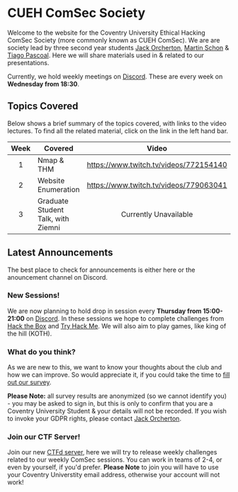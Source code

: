 # CUEH ComSec Society
Welcome to the website for the Coventry University Ethical Hacking ComSec Society (more commonly known as CUEH ComSec). We are are society lead by three second year students [Jack Orcherton](https://jackorcherton.github.io/), [Martin Schon](https://mschon.dev/) & [Tiago Pascoal](http://bs1phc.me). Here we will share materials used in & related to our presentations.

Currently, we hold weekly meetings on [Discord](https://discord.gg/7SF7NKG). These are every week on **Wednesday from 18:30**.

## Topics Covered
Below shows a brief summary of the topics covered, with links to the video lectures. To find all the related material, click on the link in the left hand bar.

| Week  | Covered                           | Video                                  |
|:-----:|-----------------------------------|:--------------------------------------:|
|1      |Nmap & THM                         |<https://www.twitch.tv/videos/772154140>|
|2      |Website Enumeration                |<https://www.twitch.tv/videos/779063041>|
|3      |Graduate Student Talk, with Ziemni |Currently Unavailable                   |

## Latest Announcements
The best place to check for announcements is either here or the anouncement channel on Discord.
### New Sessions!
We are now planning to hold drop in session every **Thursday from 15:00-21:00** on [Discord](https://discord.gg/7SF7NKG). In these sessions we hope to complete challenges from [Hack the Box](https://www.hackthebox.eu/) and [Try Hack Me](https://tryhackme.com/). We will also aim to play games, like king of the hill (KOTH).

### What do you think?
As we are new to this, we want to know your thoughts about the club and how we can improve. So would appreciate it, if you could take the time to [fill out our survey](https://forms.office.com/Pages/ResponsePage.aspx?id=mqsYS2U3vkqsfA4NOYr9T4msyAUEx4ZCtQFUtwJ8c85UQlZLUDZaV1lKRTFWSDk2U0M3UlZOVUJHQi4u&embed=true).

**Please Note:** all survey results are anonymized (so we cannot identify you) - you may be asked to sign in, but this is only to confirm that you are a Coventry University Student & your details will not be recorded. If you wish to invoke your GDPR rights, please contact [Jack Orcherton](https://jackorcherton.github.io/contact/). 

### Join our CTF Server!
Join our new [CTFd server](https://cueh-comsec.ctfd.io/), here we will try to release weekly challenges related to our weekly ComSec sessions. You can work in teams of 2-4, or even by yourself, if you'd prefer. **Please Note** to join you will have to use your Coventry Universtity email address, otherwise your account will not work!